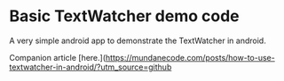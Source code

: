 # Basic TextWatcher demo code

A very simple android app to demonstrate the TextWatcher in android. 

Companion article [here.](https://mundanecode.com/posts/how-to-use-textwatcher-in-android/?utm_source=github



